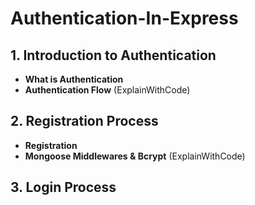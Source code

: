 # Authentication-In-Express

## 1. Introduction to Authentication
- **What is Authentication**
- **Authentication Flow** (ExplainWithCode)
## 2. Registration Process
- **Registration**
- **Mongoose Middlewares & Bcrypt** (ExplainWithCode)
## 3. Login Process
